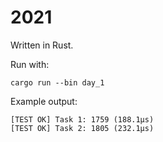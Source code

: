 # 2021

Written in Rust.

Run with:

```shell
cargo run --bin day_1
```

Example output:
```text
[TEST OK] Task 1: 1759 (188.1µs)
[TEST OK] Task 2: 1805 (232.1µs)
```
